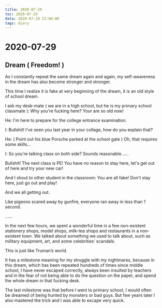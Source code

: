 ```yaml
---
title: 2020-07-29
toc: 2020-07-29
data: 2020-07-29 23:00:00
tags: diary
---
```



# 2020-07-29

## Dream ( Freedom! )

As I constantly repeat the same dream again and again, my self-awareness in the dream has also become stronger and stronger.

This time I realize it is fake at very beginning of the dream, it is an old style of school dream.

I ask my desk-mate ( we are in a high school, but he is my primary school classmate ): Why you're fucking here? Your are so old now!

He: I'm here to prepare for the college entrance examination.

I: Bullshit! I've seen you last year in your collage, how do you explain that?

He: ( Point out his blue Porsche parked at the school gate ) Oh, that requires some skills...

I: So you're talking class on both side? Sounds reasonable......

Bullshit! The next class is PE! You have no reason to stay here, let's get out of here and try your new car!

And I shout to other student in the classroom: You are all fake! Don't stay here, just go out and play!

And we all getting out.

Like pigeons scared away by gunfire, everyone ran away in less than 1 second.

……

In the next few hours, we spent a wonderful time in a few non-existent stationery shops, model shops, milk-tea shops and  restaurants in a non-existent town. We talked about something we used to talk about, such as military equipment, art, and some celebrities’ scandals. 

This is just like Truman’s world. 

It has a milestone meaning for my struggle with my nightmares, because in this dream, which has been repeated hundreds of times since middle school, I have never escaped correctly, always been insulted by teachers and in the fear of not being able to do the question on the paper, and spend the whole dream in that fucking desk.

The last milestone was that before I went to primary school, I would often be dreamed of being hunted by monsters or bad guys. But few years later I also mastered the trick and I was able to escape very quick.

